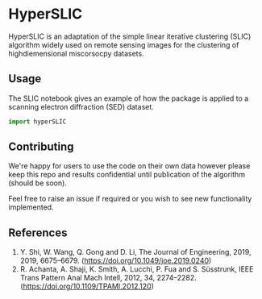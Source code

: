 # HyperSLIC

HyperSLIC is an adaptation of the simple linear iterative clustering (SLIC) algorithm widely used on remote sensing images for the clustering of highdiemensional miscorsocpy datasets.

## Usage
The SLIC notebook gives an example of how the package is applied to a scanning electron diffraction (SED) dataset.
```python
import hyperSLIC
```

## Contributing

We're happy for users to use the code on their own data however please keep this repo and results confidential until publication of the algorithm (should be soon).

Feel free to raise an issue if required or you wish to see new functionality implemented.

## References
1. Y. Shi, W. Wang, Q. Gong and D. Li, The Journal of Engineering, 2019, 2019, 6675–6679. (https://doi.org/10.1049/joe.2019.0240)
2. R. Achanta, A. Shaji, K. Smith, A. Lucchi, P. Fua and S. Süsstrunk, IEEE Trans Pattern Anal Mach Intell, 2012, 34, 2274–2282. (https://doi.org/10.1109/TPAMI.2012.120)

